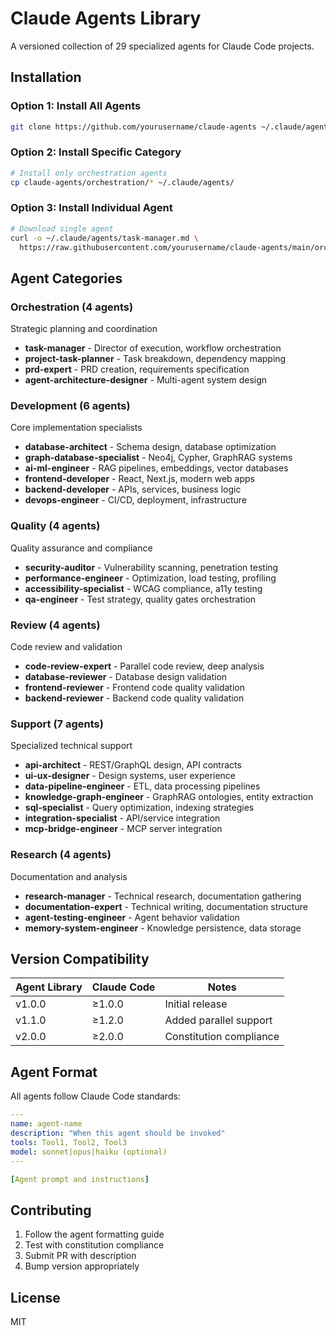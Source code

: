 # Claude Agents Library

A versioned collection of 29 specialized agents for Claude Code projects.

## Installation

### Option 1: Install All Agents
```bash
git clone https://github.com/yourusername/claude-agents ~/.claude/agents
```

### Option 2: Install Specific Category
```bash
# Install only orchestration agents
cp claude-agents/orchestration/* ~/.claude/agents/
```

### Option 3: Install Individual Agent
```bash
# Download single agent
curl -o ~/.claude/agents/task-manager.md \
  https://raw.githubusercontent.com/yourusername/claude-agents/main/orchestration/task-manager.md
```

## Agent Categories

### Orchestration (4 agents)
Strategic planning and coordination
- **task-manager** - Director of execution, workflow orchestration
- **project-task-planner** - Task breakdown, dependency mapping
- **prd-expert** - PRD creation, requirements specification
- **agent-architecture-designer** - Multi-agent system design

### Development (6 agents)
Core implementation specialists
- **database-architect** - Schema design, database optimization
- **graph-database-specialist** - Neo4j, Cypher, GraphRAG systems
- **ai-ml-engineer** - RAG pipelines, embeddings, vector databases
- **frontend-developer** - React, Next.js, modern web apps
- **backend-developer** - APIs, services, business logic
- **devops-engineer** - CI/CD, deployment, infrastructure

### Quality (4 agents)
Quality assurance and compliance
- **security-auditor** - Vulnerability scanning, penetration testing
- **performance-engineer** - Optimization, load testing, profiling
- **accessibility-specialist** - WCAG compliance, a11y testing
- **qa-engineer** - Test strategy, quality gates orchestration

### Review (4 agents)
Code review and validation
- **code-review-expert** - Parallel code review, deep analysis
- **database-reviewer** - Database design validation
- **frontend-reviewer** - Frontend code quality validation
- **backend-reviewer** - Backend code quality validation

### Support (7 agents)
Specialized technical support
- **api-architect** - REST/GraphQL design, API contracts
- **ui-ux-designer** - Design systems, user experience
- **data-pipeline-engineer** - ETL, data processing pipelines
- **knowledge-graph-engineer** - GraphRAG ontologies, entity extraction
- **sql-specialist** - Query optimization, indexing strategies
- **integration-specialist** - API/service integration
- **mcp-bridge-engineer** - MCP server integration

### Research (4 agents)
Documentation and analysis
- **research-manager** - Technical research, documentation gathering
- **documentation-expert** - Technical writing, documentation structure
- **agent-testing-engineer** - Agent behavior validation
- **memory-system-engineer** - Knowledge persistence, data storage

## Version Compatibility

| Agent Library | Claude Code | Notes |
|--------------|-------------|-------|
| v1.0.0 | ≥1.0.0 | Initial release |
| v1.1.0 | ≥1.2.0 | Added parallel support |
| v2.0.0 | ≥2.0.0 | Constitution compliance |

## Agent Format

All agents follow Claude Code standards:
```yaml
---
name: agent-name
description: "When this agent should be invoked"
tools: Tool1, Tool2, Tool3
model: sonnet|opus|haiku (optional)
---

[Agent prompt and instructions]
```

## Contributing

1. Follow the agent formatting guide
2. Test with constitution compliance
3. Submit PR with description
4. Bump version appropriately

## License

MIT

